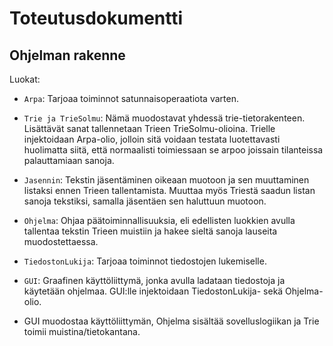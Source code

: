 # Toteutusdokumentti

## Ohjelman rakenne

Luokat:
- ``Arpa``: Tarjoaa toiminnot satunnaisoperaatiota varten.
- ``Trie ja TrieSolmu``: Nämä muodostavat yhdessä trie-tietorakenteen. Lisättävät sanat tallennetaan Trieen TrieSolmu-olioina. Trielle injektoidaan Arpa-olio, jolloin sitä voidaan testata luotettavasti huolimatta siitä, että normaalisti toimiessaan se arpoo joissain tilanteissa palauttamiaan sanoja.
- ``Jasennin``: Tekstin jäsentäminen oikeaan muotoon ja sen muuttaminen listaksi ennen Trieen tallentamista. Muuttaa myös Triestä saadun listan sanoja tekstiksi, samalla jäsentäen sen haluttuun muotoon.
- ``Ohjelma``: Ohjaa päätoiminnallisuuksia, eli edellisten luokkien avulla tallentaa tekstin Trieen muistiin ja hakee sieltä sanoja lauseita muodostettaessa.
- ``TiedostonLukija``: Tarjoaa toiminnot tiedostojen lukemiselle.
- ``GUI``: Graafinen käyttöliittymä, jonka avulla ladataan tiedostoja ja käytetään ohjelmaa. GUI:lle injektoidaan TiedostonLukija- sekä Ohjelma-olio.

- GUI muodostaa käyttöliittymän, Ohjelma sisältää sovelluslogiikan ja Trie toimii muistina/tietokantana.
